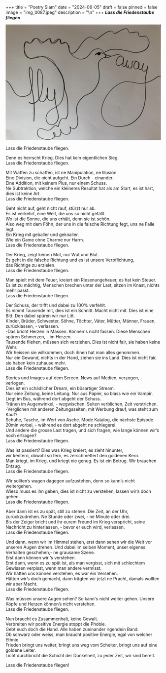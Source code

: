 +++
title = "Poetry Slam"
date = "2024-06-05"
draft = false
pinned = false
image = "img_0087.jpeg"
description = "\n"
+++
***Lass die Friedenstaube fliegen*** 

![](img_0087.jpeg)

Lass die Friedenstaube fliegen.  

Denn es herrscht Krieg. Dies hat kein eigentlichen Sieg. \
Lass die Friedenstaube fliegen. 

Mit Waffen zu schaffen, ist ne Manipulation, ne Illusion.  \
Eine Division, die nicht aufgeht. Ein Durch - einander. \
Eine Addition, mit keinem Plus, nur einem Schuss.  \
Ne Subtraktion, welche ein kleineres Resultat hat als am Start, es ist hart, dies ist keine Art. \
Lass die Friedenstaube fliegen.  

Geht nicht auf, geht nicht rauf, stürzt nur ab.  \
Es ist verkehrt, eine Welt, die uns so nicht gefällt.  \
Wo ist die Sonne, die uns erhält, denn sie ist schön. \
Also weg mit dem Föhn, der uns in die falsche Richtung fegt, uns ne Falle legt. \
Ein Krieg mit geballer und geknaller.  \
Wie ein Game ohne Charme nur Harm. \
Lass die Friedenstaube fliegen.  

Der Krieg, zeigt keinen Mut, nur Wut und Blut.\
Es geht in die falsche Richtung und es ist unsere Verpflichtung,  \
das Richtige zu erzielen.  \
Lass die Friedenstaube fliegen. 

Man spielt mit dem Feuer, kreiert ein Riesenungeheuer, es hat kein Steuer. \
Es ist zu mächtig, Menschen brechen unter der Last, sitzen im Knast, nichts mehr passt. \
Lass die Friedenstaube fliegen. 

Der Schuss, der trifft und dabei zu 100% verfehlt. \
Es nimmt Tausende mit, dies ist ein Schnitt. Macht nicht mit. Dies ist eine Bitt. Den dabei spüren wir nur Litt.\
Kinder, Brüder, Schwester, Söhne, Töchter, Väter, Mütter, Männer, Frauen, zurücklassen, - verlassen. \
-Das bricht Herzen in Massen. Können's nicht fassen. Diese Menschen spüren Schmerzen, - im Herzen. \
Tausende fliehen, müssen sich verziehen. Dies ist nicht fair, sie haben keine Wehr.\
Wir heissen sie willkommen, doch ihnen hat man alles genommen. \
Nur ein Gewand, nichts in der Hand, ziehen sie ins Land. Dies ist nicht fair, sie haben kein zuhause mehr. \
Lass die Friedenstaube fliegen. 

Stories und Images auf dem Screen. News auf Medien, verzogen, - verlogen.\
Dies ist ein schädlicher Dream, ein bösartiger Stream.\
Nur eine Zeitung, keine Leitung. Nur aus Papier, so blass wie ein Vampir.\
Liegt im Bus, während dort abgeht der Schuss. \
Tränen im Augenwinkel, - wegwischen. Seiten verblichen, Zeit verstrichen. \
-Verglichen mit anderen Zeitungsseiten, mit Werbung drauf, was steht zum Kauf?\
Schuhe, Tasche, im Wert von Asche. Mode Katalog, die nächste Episode.\
20min vorbei, - während es dort abgeht ne schlegerei. \
Und andere die grosse Last tragen, und sich fragen, wie lange können wir’s noch ertragen? \
Lass die Friedenstaube fliegen. 

Was ist passiert? Dies was Krieg kreiert, es zieht hinunter, \
wir kentern, obwohl so fern, es zerschmettert den goldenen Kern.\
Man kriegt, im Krieg, und kriegt nie genug. Es ist ein Betrug. Wir brauchen Entzug.\
Lass die Friedenstaube fliegen. 

Wir sollten’s wagen dagegen aufzustehen, denn so kann’s nicht weitergehen. \
Wieso muss es ihn geben, dies ist nicht zu verstehen, lassen wir’s doch gehen. \
Lass die Friedenstaube fliegen. 

Aber dann ist es zu spät, still zu stehen. Die Zeit, an der Uhr, zurückzudrehen. Ne Stunde oder zwei, - ne Minute oder drei.\
Bis der Zeiger bricht und ihr eurem Freund im Krieg verspricht, seine Nachricht zu hinterlassen, - bevor er euch wird, verlassen.  \
Lass die Friedenstaube fliegen.

Und dann, wenn wir im Himmel stehen, erst dann sehen wir die Welt vor unseren Augen drehen. Und dabei im selben Moment, unser eigenes Verhalten geschehen,- ne grausame Szene. \
Erst dann können wir ‘s verstehen.\
Erst dann, wenn es zu spät ist, als man vergisst, sich mit schlechtem Gewissen verpisst, wenn man andere vermisst.\
Wir hätten uns können verstehen, es war ein Versehen.\
Hätten wir’s doch gemacht, dann trägten wir jetzt ne Pracht, damals wollten wir aber Macht.\
Lass die Friedenstaube fliegen.

Was müssen unsere Augen sehen? So kann's nicht weiter gehen. Unsere Köpfe und Herzen können’s nicht verstehen. \
Lass die Friedenstaube fliegen. 

Nun braucht es Zusammenhalt, keine Gewalt. \
Verbreiten wir positive Energie stoppt die Phobie.             \
Gebt euch doch die Hand. Alle haben zueinander irgendein Band. \
Ob schwarz oder weiss, man braucht positive Energie, egal von welcher Ethnie.                               \
Frieden bringt uns weiter, bringt uns weg vom Scheiter, bringt uns auf eine goldene Leiter.       \
Licht durchbricht die Schicht der Dunkelheit, zu jeder Zeit, wir sind bereit.

Lass die Friedenstaube fliegen!